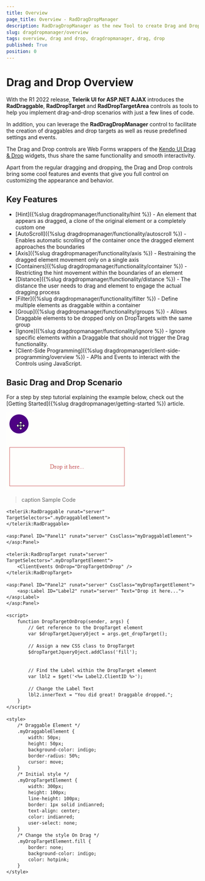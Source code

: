 ```yaml
---
title: Overview
page_title: Overview - RadDragDropManager
description: RadDragDropManager as the new Tool to create Drag and Drop scenarios
slug: dragdropmanager/overview
tags: overview, drag and drop, dragdropmanager, drag, drop
published: True
position: 0
---
```


# Drag and Drop Overview

With the R1 2022 release, **Telerik UI for ASP.NET AJAX** introduces the **RadDraggable**, **RadDropTarget** and **RadDropTargetArea** controls as tools to help you implement drag-and-drop scenarios with just a few lines of code. 

In addition, you can leverage the **RadDragDropManager** control to facilitate the creation of draggables and drop targets as well as reuse predefined settings and events.

The Drag and Drop controls are Web Forms wrappers of the [Kendo UI Drag & Drop](https://docs.telerik.com/kendo-ui/controls/interactivity/draganddrop/overview) widgets, thus share the same functionality and smooth interactivity.

Apart from the regular dragging and dropping, the Drag and Drop controls bring some cool features and events that give you full control on customizing the appearance and behavior.


## Key Features

- [Hint]({%slug dragdropmanager/functionality/hint %}) - An element that appears as dragged, a clone of the original element or a completely custom one
- [AutoScroll]({%slug dragdropmanager/functionality/autoscroll %}) - Enables automatic scrolling of the container once the dragged element approaches the boundaries
- [Axis]({%slug dragdropmanager/functionality/axis %}) - Restraining the dragged element movement only on a single axis
- [Containers]({%slug dragdropmanager/functionality/container %}) - Restricting the hint movement within the boundaries of an element
- [Distance]({%slug dragdropmanager/functionality/distance %}) - The distance the user needs to drag and element to engage the actual dragging process
- [Filter]({%slug dragdropmanager/functionality/filter %}) - Define multiple elements as draggable within a container
- [Group]({%slug dragdropmanager/functionality/groups %}) - Allows Draggable elements to be dropped only on DropTargets with the same group
- [Ignore]({%slug dragdropmanager/functionality/ignore %}) - Ignore specific elements within a Draggable that should not trigger the Drag functionality.
- [Client-Side Programming]({%slug dragdropmanager/client-side-programming/overview %}) - APIs and Events to interact with the Controls using JavaScript.

## Basic Drag and Drop Scenario

For a step by step tutorial explaining the example below, check out the [Getting Started]({%slug dragdropmanager/getting-started %}) article.

![](images/dragdropmanager-drag-drop-scenario.gif)

>caption Sample Code

````ASP.NET
<telerik:RadDraggable runat="server" TargetSelectors=".myDraggableElement">
</telerik:RadDraggable>

<asp:Panel ID="Panel1" runat="server" CssClass="myDraggableElement"></asp:Panel>

<telerik:RadDropTarget runat="server" TargetSelectors=".myDropTargetElement">
    <ClientEvents OnDrop="DropTargetOnDrop" />
</telerik:RadDropTarget>

<asp:Panel ID="Panel2" runat="server" CssClass="myDropTargetElement">
    <asp:Label ID="Label2" runat="server" Text="Drop it here..."></asp:Label>
</asp:Panel>

<script>
    function DropTargetOnDrop(sender, args) {
        // Get reference to the DropTarget element
        var $dropTargetJqueryOject = args.get_dropTarget();

        // Assign a new CSS class to DropTarget
        $dropTargetJqueryOject.addClass('fill');


        // Find the Label within the DropTarget element
        var lbl2 = $get('<%= Label2.ClientID %>');

        // Change the Label Text
        lbl2.innerText = "You did great! Draggable dropped.";
    }
</script>

<style>
    /* Draggable Element */
    .myDraggableElement {
        width: 50px;
        height: 50px;
        background-color: indigo;
        border-radius: 50%;
        cursor: move;
    }
    /* Initial style */
    .myDropTargetElement {
        width: 300px;
        height: 100px;
        line-height: 100px;
        border: 1px solid indianred;
        text-align: center;
        color: indianred;
        user-select: none;
    }
    /* Change the style On Drag */
    .myDropTargetElement.fill {
        border: none;
        background-color: indigo;
        color: hotpink;
    }
</style>
````

